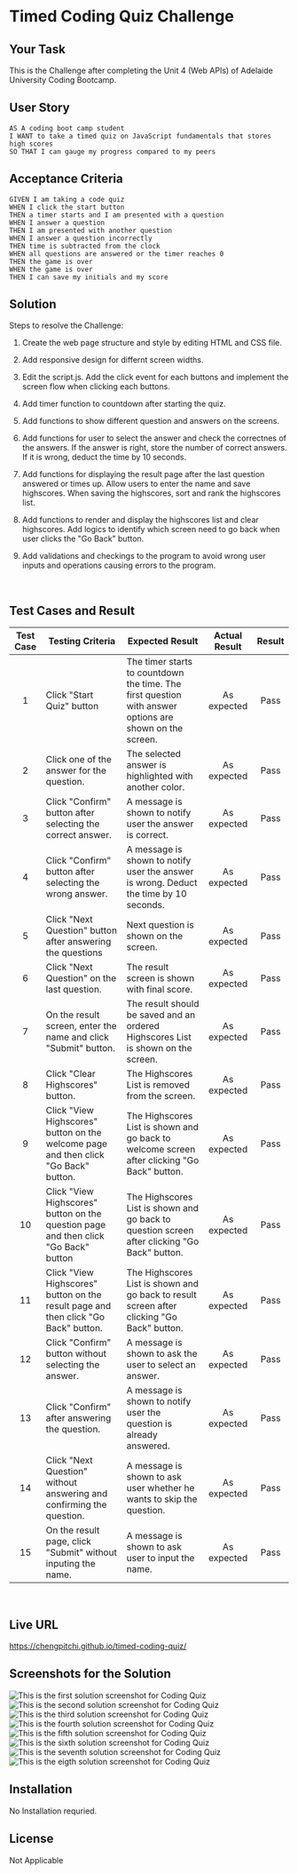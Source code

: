 # Timed Coding Quiz Challenge

## Your Task

This is the Challenge after completing the Unit 4 (Web APIs) of Adelaide University Coding Bootcamp.

## User Story

```
AS A coding boot camp student
I WANT to take a timed quiz on JavaScript fundamentals that stores high scores
SO THAT I can gauge my progress compared to my peers
```

## Acceptance Criteria

```
GIVEN I am taking a code quiz
WHEN I click the start button
THEN a timer starts and I am presented with a question
WHEN I answer a question
THEN I am presented with another question
WHEN I answer a question incorrectly
THEN time is subtracted from the clock
WHEN all questions are answered or the timer reaches 0
THEN the game is over
WHEN the game is over
THEN I can save my initials and my score
```


## Solution

Steps to resolve the Challenge:

1. Create the web page structure and style by editing HTML and CSS file. 

2. Add responsive design for differnt screen widths.  

3. Edit the script.js.  Add the click event for each buttons and implement the screen flow when clicking each buttons. 

4. Add timer function to countdown after starting the quiz. 

5. Add functions to show different question and answers on the screens.  

6. Add functions for user to select the answer and check the correctnes of the answers.  If the answer is right, store the number of correct answers.  If it is wrong, deduct the time by 10 seconds. 

7. Add functions for displaying the result page after the last question answered or times up.  Allow users to enter the name and save highscores.  When saving the highscores, sort and rank the highscores list. 

8. Add functions to render and display the highscores list and clear highscores.  Add logics to identify which screen need to go back when user clicks the "Go Back" button. 

9. Add validations and checkings to the program to avoid wrong user inputs and operations causing errors to the program. 

<br>

## Test Cases and Result

| Test Case | Testing Criteria                                                                    | Expected Result                                                                                         | Actual Result | Result |
|:---------:|-------------------------------------------------------------------------------------|---------------------------------------------------------------------------------------------------------|:-------------:|:------:|
|     1     | Click "Start Quiz" button                                                           | The timer starts to countdown the time. The first question with answer options are shown on the screen. |  As expected  |  Pass  |
|     2     | Click one of the answer for the question.                                           | The selected answer is highlighted with another color.                                                  |  As expected  |  Pass  |
|     3     | Click "Confirm" button after selecting the correct answer.                          | A message is shown to notify user the answer is correct.                                                |  As expected  |  Pass  |
|     4     | Click "Confirm" button after selecting the wrong answer.                            | A message is shown to notify user the answer is wrong.  Deduct the time by 10 seconds.                  |  As expected  |  Pass  |
|     5     | Click "Next Question" button after answering the questions                          | Next question is shown on the screen.                                                                   |  As expected  |  Pass  |
|     6     | Click "Next Question" on the last question.                                         | The result screen is shown with final score.                                                            |  As expected  |  Pass  |
|     7     | On the result screen, enter the name and click "Submit" button.                     | The result should be saved and an ordered Highscores List is shown on the screen.                       |  As expected  |  Pass  |
|     8     | Click "Clear Highscores" button.                                                    | The Highscores List is removed from the screen.                                                         |  As expected  |  Pass  |
|     9     | Click "View Highscores" button on the welcome page and then click "Go Back" button. | The Highscores List is shown and go back to welcome screen after clicking "Go Back" button.             |  As expected  |  Pass  |
|     10    | Click "View Highscores" button on the question page and then click "Go Back" button | The Highscores List is shown and go back to question screen after clicking "Go Back" button.            |  As expected  |  Pass  |
|     11    | Click "View Highscores" button on the result page and then click "Go Back" button.  | The Highscores List is shown and go back to result screen after clicking "Go Back" button.              |  As expected  |  Pass  |
|     12    | Click "Confirm" button without selecting the answer.                                | A message is shown to ask the user to select an answer.                                                 |  As expected  |  Pass  |
|     13    | Click "Confirm" after answering the question.                                       | A message is shown to notify user the question is already answered.                                     |  As expected  |  Pass  |
|     14    | Click "Next Question" without answering and confirming the question.                | A message is shown to ask user whether he wants to skip the question.                                   |  As expected  |  Pass  |
|     15    | On the result page, click "Submit" without inputing the name.                       | A message is shown to ask user to input the name.                                                       |  As expected  |  Pass  |

<br>

## Live URL 

https://chengpitchi.github.io/timed-coding-quiz/
<br>

## Screenshots for the Solution

![This is the first solution screenshot for Coding Quiz](./Assets/images/quiz-screen1.png)
<br>
![This is the second solution screenshot for Coding Quiz](./Assets/images/quiz-screen2.png)
<br>
![This is the third solution screenshot for Coding Quiz](./Assets/images/quiz-screen3.png)
<br>
![This is the fourth solution screenshot for Coding Quiz](./Assets/images/quiz-screen4.png)
<br>
![This is the fifth solution screenshot for Coding Quiz](./Assets/images/quiz-screen5.png)
<br>
![This is the sixth solution screenshot for Coding Quiz](./Assets/images/quiz-screen6.png)
<br>
![This is the seventh solution screenshot for Coding Quiz](./Assets/images/quiz-screen7.png)
<br>
![This is the eigth solution screenshot for Coding Quiz](./Assets/images/quiz-screen8.png)
<br>

## Installation

No Installation requried.

## License 

Not Applicable

